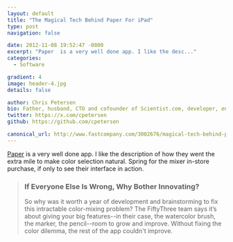 ```yaml
---
layout: default
title: "The Magical Tech Behind Paper For iPad"
type: post
navigation: false

date: 2012-11-08 19:52:47 -0800
excerpt: "Paper  is a very well done app. I like the desc..."
categories:
  - Software

gradient: 4
image: header-4.jpg
details: false

author: Chris Petersen
bio: Father, husband, CTO and cofounder of Scientist.com, developer, entrepreneur and technologist.
twitter: https://x.com/cpetersen
github: https://github.com/cpetersen

canonical_url: http://www.fastcompany.com/3002676/magical-tech-behind-paper-ipads-color-mixing-perfection
---
```



 [Paper](https://itunes.apple.com/us/app/paper-by-fiftythree/id506003812)  is a very well done app. I like the description of how they went the extra mile to make color selection natural. Spring for the mixer in-store purchase, if only to see their interface in action.

 >
 >
 > ###  If Everyone Else Is Wrong, Why Bother Innovating?
 >
 > So why was it worth a year of development and brainstorming to fix this intractable color-mixing problem? The FiftyThree team says it’s about giving your big features--in their case, the watercolor brush, the marker, the pencil--room to grow and improve. Without fixing the color dilemma, the rest of the app couldn't improve.
 >
 >
